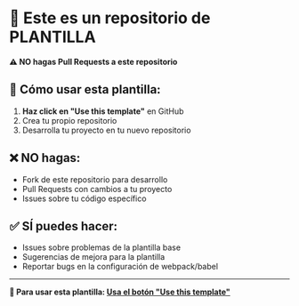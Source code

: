 # 🚨 Este es un repositorio de PLANTILLA

**⚠️ NO hagas Pull Requests a este repositorio**

## 🎯 Cómo usar esta plantilla:

1. **Haz click en "Use this template"** en GitHub
2. Crea tu propio repositorio
3. Desarrolla tu proyecto en tu nuevo repositorio

## ❌ NO hagas:
- Fork de este repositorio para desarrollo
- Pull Requests con cambios a tu proyecto
- Issues sobre tu código específico

## ✅ SÍ puedes hacer:
- Issues sobre problemas de la plantilla base
- Sugerencias de mejora para la plantilla
- Reportar bugs en la configuración de webpack/babel

---

**🚀 Para usar esta plantilla: [Usa el botón "Use this template"](https://github.com/plunkydev/plantilla-webpack-js)**
